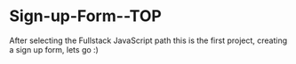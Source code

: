 # Sign-up-Form--TOP

After selecting the Fullstack JavaScript path this is the first project, creating a sign up form, lets go :) 
